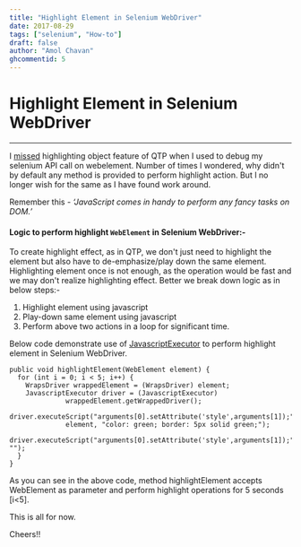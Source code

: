 ```yaml
---
title: "Highlight Element in Selenium WebDriver"
date: 2017-08-29
tags: ["selenium", "How-to"]
draft: false
author: "Amol Chavan"
ghcommentid: 5
---
```


# Highlight Element in Selenium WebDriver

---

I [missed](http://amolchavan.space/post/selenium/object-repository-in-selenium-webdriver/) highlighting object feature of QTP when I used to debug my selenium API call on webelement. Number of times I wondered, why didn't by default any method is provided to perform highlight action. But I no longer wish for the same as I have found work around.

Remember this - _‘JavaScript comes in handy to perform any fancy tasks on DOM.’_

#### **Logic to perform highlight `WebElement` in Selenium WebDriver:-**

To create highlight effect, as in QTP, we don't just need to highlight the element but also have to de-emphasize/play down the same element. Highlighting element once is not enough, as the operation would be fast and we may don't realize highlighting effect. Better we break down logic as in below steps:-

1. Highlight element using javascript
2. Play-down same element using javascript
3. Perform above two actions in a loop for significant time.

Below code demonstrate use of [JavascriptExecutor](https://seleniumhq.github.io/selenium/docs/api/java/org/openqa/selenium/JavascriptExecutor.html) to perform highlight element in Selenium WebDriver.

    public void highlightElement(WebElement element) {
      for (int i = 0; i < 5; i++) {
        WrapsDriver wrappedElement = (WrapsDriver) element;
        JavascriptExecutor driver = (JavascriptExecutor)
                  wrappedElement.getWrappedDriver();
        driver.executeScript("arguments[0].setAttribute('style',arguments[1]);",
                  element, "color: green; border: 5px solid green;");
        driver.executeScript("arguments[0].setAttribute('style',arguments[1]);",element, "");
      }
    }

As you can see in the above code, method highlightElement accepts WebElement as parameter and perform highlight operations for 5 seconds [i<5].

This is all for now.

Cheers!!
